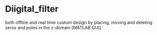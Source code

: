 # Diigital_filter
 both offline and real time custom design by placing, moving and deleting zeros and poles in the z-domain [MATLAB GUI]. 
